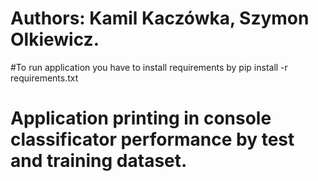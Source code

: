
# Authors: Kamil Kaczówka, Szymon Olkiewicz.
#To run application you have to install requirements by pip install -r requirements.txt 
# Application printing in console classificator performance by test and training dataset.
